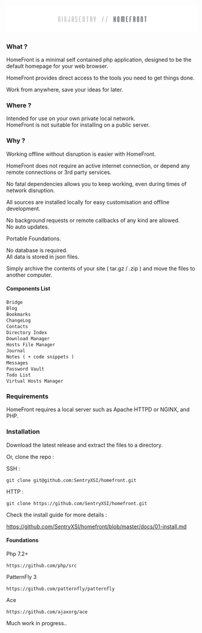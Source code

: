 
![NinjaSentry HomeFront](public/assets/img/logo/ninjasentry-homefront-logo.png)

### What ?

HomeFront is a minimal self contained php application,
designed to be the default homepage for your web browser. 

HomeFront provides direct access to the tools you need to get things done.   

Work from anywhere, save your ideas for later.

### Where ?

Intended for use on your own private local network.   
HomeFront is not suitable for installing on a public server.

### Why ? 

Working offline without disruption is easier with HomeFront.   
 
HomeFront does not require an active internet connection, 
or depend any remote connections or 3rd party services.
 
No fatal dependencies allows you to keep working,
even during times of network disruption.  

All sources are installed locally for easy customisation
and offline development.  

No background requests or remote callbacks of any kind are allowed.  
No auto updates.  

Portable Foundations. 

No database is required.  
All data is stored in json files.  

Simply archive the contents of your site ( tar.gz / .zip ) 
and move the files to another computer.


#### Components List

    Bridge  
    Blog  
    Bookmarks  
    ChangeLog  
    Contacts  
    Directory Index    
    Download Manager  
    Hosts File Manager   
    Journal   
    Notes ( + code snippets )   
    Messages  
    Password Vault      
    Todo List      
    Virtual Hosts Manager     

### Requirements

HomeFront requires a local server such as Apache HTTPD or NGINX, and PHP. 

### Installation

Download the latest release and extract the files to a directory.    

Or, clone the repo :  

SSH :   

    git clone git@github.com:SentryXSI/homefront.git  
    
HTTP :  
  
    git clone https://github.com/SentryXSI/homefront.git
    
    
Check the install guide for more details :  
 
https://github.com/SentryXSI/homefront/blob/master/docs/01-install.md  


#### Foundations

Php 7.2+    

    https://github.com/php/src   
    
PatternFly 3    
  
    https://github.com/patternfly/patternfly  
          
Ace       
  
    https://github.com/ajaxorg/ace    


Much work in progress..    
